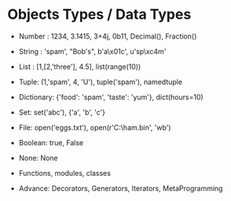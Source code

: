# Objects Types / Data Types

- Number : 1234, 3.1415, 3+4j, 0b11, Decimal(), Fraction()
- String : 'spam', "Bob's", b'a\x01c', u'sp\xc4m'
- List : [1,[2,'three'], 4.5], list(range(10))
- Tuple: (1,'spam', 4, 'U'), tuple('spam'), namedtuple
- Dictionary: {'food': 'spam', 'taste': 'yum'}, dict(hours=10)
- Set: set('abc'), {'a', 'b', 'c'}

- File: open('eggs.txt'), open(r'C:\ham.bin', 'wb')
- Boolean: true, False
- None: None
- Functions, modules, classes

- Advance: Decorators, Generators, Iterators, MetaProgramming